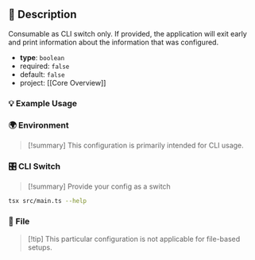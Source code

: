 ## 📜 Description

Consumable as CLI switch only. If provided, the application will exit early and print information about the information that was configured.

- **type**: `boolean`
- required: `false`
- default: `false`
- project: [[Core Overview]]

### 💡 Example Usage

### 🌍 Environment

> [!summary] This configuration is primarily intended for CLI usage.

### 🎛️ CLI Switch

> [!summary] Provide your config as a switch
```bash
tsx src/main.ts --help
```
### 📁 File

> [!tip] This particular configuration is not applicable for file-based setups.
